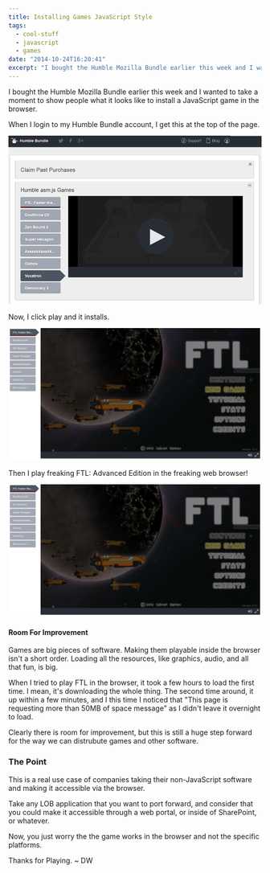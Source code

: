 ```yaml
---
title: Installing Games JavaScript Style
tags:
  - cool-stuff
  - javascript
  - games
date: "2014-10-24T16:20:41"
excerpt: "I bought the Humble Mozilla Bundle earlier this week and I wanted to take a moment to show people what it looks like to install a JavaScript game in the browser."
---
```


[1]: play.PNG
[2]: ftl-1.PNG
[3]: ftl.PNG

I bought the Humble Mozilla Bundle earlier this week and I wanted to take a moment to show people what it looks like to install a JavaScript game in the browser.

When I login to my Humble Bundle account, I get this at the top of the page.

![1]

Now, I click play and it installs.

![2]

Then I play freaking FTL: Advanced Edition in the freaking web browser!

![3]

#### Room For Improvement

Games are big pieces of software. Making them playable inside the browser isn't a short order. Loading all the resources, like graphics, audio, and all that fun, is big.

When I tried to play FTL in the browser, it took a few hours to load the first time. I mean, it's downloading the whole thing. The second time around, it up within a few minutes, and I this time I noticed that "This page is requesting more than 50MB of space message" as I didn't leave it overnight to load.

Clearly there is room for improvement, but this is still a huge step forward for the way we can distrubute games and other software.

### The Point

This is a real use case of companies taking their non-JavaScript software and making it accessible via the browser. 

Take any LOB application that you want to port forward, and consider that you could make it accessible through a web portal, or inside of SharePoint, or whatever.

Now, you just worry the the game works in the browser and not the specific platforms.

Thanks for Playing. ~ DW